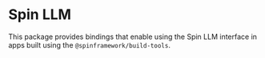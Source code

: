 # Spin LLM

This package provides bindings that enable using the Spin LLM interface in apps built using the `@spinframework/build-tools`.